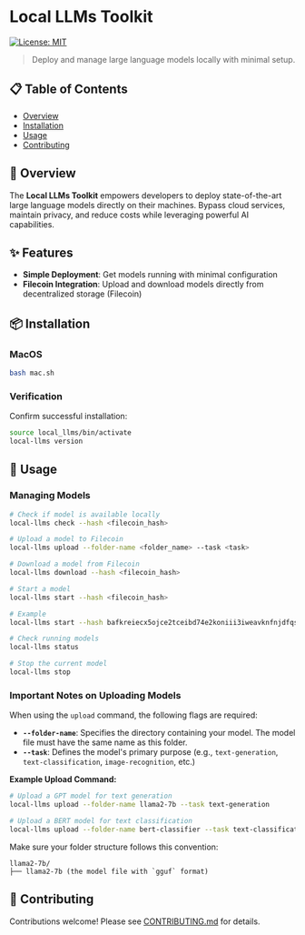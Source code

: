 # Local LLMs Toolkit

[![License: MIT](https://img.shields.io/badge/License-MIT-blue.svg)](LICENSE)

> Deploy and manage large language models locally with minimal setup.

## 📋 Table of Contents

- [Overview](#overview)
- [Installation](#installation)
- [Usage](#usage)
- [Contributing](#contributing)

## 🔭 Overview

The **Local LLMs Toolkit** empowers developers to deploy state-of-the-art large language models directly on their machines. Bypass cloud services, maintain privacy, and reduce costs while leveraging powerful AI capabilities.

## ✨ Features

- **Simple Deployment**: Get models running with minimal configuration
- **Filecoin Integration**: Upload and download models directly from decentralized storage (Filecoin)

## 📦 Installation

### MacOS

```bash
bash mac.sh
```

### Verification

Confirm successful installation:

```bash
source local_llms/bin/activate
local-llms version
```

## 🚀 Usage

### Managing Models

```bash
# Check if model is available locally
local-llms check --hash <filecoin_hash>

# Upload a model to Filecoin
local-llms upload --folder-name <folder_name> --task <task>

# Download a model from Filecoin
local-llms download --hash <filecoin_hash>

# Start a model
local-llms start --hash <filecoin_hash>

# Example
local-llms start --hash bafkreiecx5ojce2tceibd74e2koniii3iweavknfnjdfqs6ows2ikoow6m

# Check running models
local-llms status

# Stop the current model
local-llms stop
```
### Important Notes on Uploading Models

When using the `upload` command, the following flags are required:

- **`--folder-name`**: Specifies the directory containing your model. The model file must have the same name as this folder.
- **`--task`**: Defines the model's primary purpose (e.g., `text-generation`, `text-classification`, `image-recognition`, etc.)

**Example Upload Command:**

```bash
# Upload a GPT model for text generation
local-llms upload --folder-name llama2-7b --task text-generation

# Upload a BERT model for text classification
local-llms upload --folder-name bert-classifier --task text-classification
```

Make sure your folder structure follows this convention:
```
llama2-7b/
├── llama2-7b (the model file with `gguf` format)
```


## 👥 Contributing

Contributions welcome! Please see [CONTRIBUTING.md](CONTRIBUTING.md) for details.